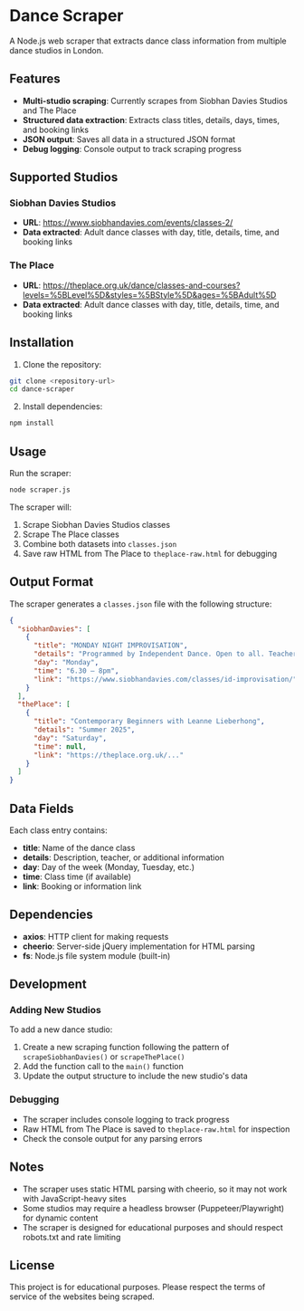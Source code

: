 # Dance Scraper

A Node.js web scraper that extracts dance class information from multiple dance studios in London.

## Features

- **Multi-studio scraping**: Currently scrapes from Siobhan Davies Studios and The Place
- **Structured data extraction**: Extracts class titles, details, days, times, and booking links
- **JSON output**: Saves all data in a structured JSON format
- **Debug logging**: Console output to track scraping progress

## Supported Studios

### Siobhan Davies Studios
- **URL**: https://www.siobhandavies.com/events/classes-2/
- **Data extracted**: Adult dance classes with day, title, details, time, and booking links

### The Place
- **URL**: https://theplace.org.uk/dance/classes-and-courses?levels=%5BLevel%5D&styles=%5BStyle%5D&ages=%5BAdult%5D
- **Data extracted**: Adult dance classes with day, title, details, time, and booking links

## Installation

1. Clone the repository:
```bash
git clone <repository-url>
cd dance-scraper
```

2. Install dependencies:
```bash
npm install
```

## Usage

Run the scraper:
```bash
node scraper.js
```

The scraper will:
1. Scrape Siobhan Davies Studios classes
2. Scrape The Place classes
3. Combine both datasets into `classes.json`
4. Save raw HTML from The Place to `theplace-raw.html` for debugging

## Output Format

The scraper generates a `classes.json` file with the following structure:

```json
{
  "siobhanDavies": [
    {
      "title": "MONDAY NIGHT IMPROVISATION",
      "details": "Programmed by Independent Dance. Open to all. Teacher changes weekly.",
      "day": "Monday",
      "time": "6.30 – 8pm",
      "link": "https://www.siobhandavies.com/classes/id-improvisation/"
    }
  ],
  "thePlace": [
    {
      "title": "Contemporary Beginners with Leanne Lieberhong",
      "details": "Summer 2025",
      "day": "Saturday",
      "time": null,
      "link": "https://theplace.org.uk/..."
    }
  ]
}
```

## Data Fields

Each class entry contains:
- **title**: Name of the dance class
- **details**: Description, teacher, or additional information
- **day**: Day of the week (Monday, Tuesday, etc.)
- **time**: Class time (if available)
- **link**: Booking or information link

## Dependencies

- **axios**: HTTP client for making requests
- **cheerio**: Server-side jQuery implementation for HTML parsing
- **fs**: Node.js file system module (built-in)

## Development

### Adding New Studios

To add a new dance studio:

1. Create a new scraping function following the pattern of `scrapeSiobhanDavies()` or `scrapeThePlace()`
2. Add the function call to the `main()` function
3. Update the output structure to include the new studio's data

### Debugging

- The scraper includes console logging to track progress
- Raw HTML from The Place is saved to `theplace-raw.html` for inspection
- Check the console output for any parsing errors

## Notes

- The scraper uses static HTML parsing with cheerio, so it may not work with JavaScript-heavy sites
- Some studios may require a headless browser (Puppeteer/Playwright) for dynamic content
- The scraper is designed for educational purposes and should respect robots.txt and rate limiting

## License

This project is for educational purposes. Please respect the terms of service of the websites being scraped. 